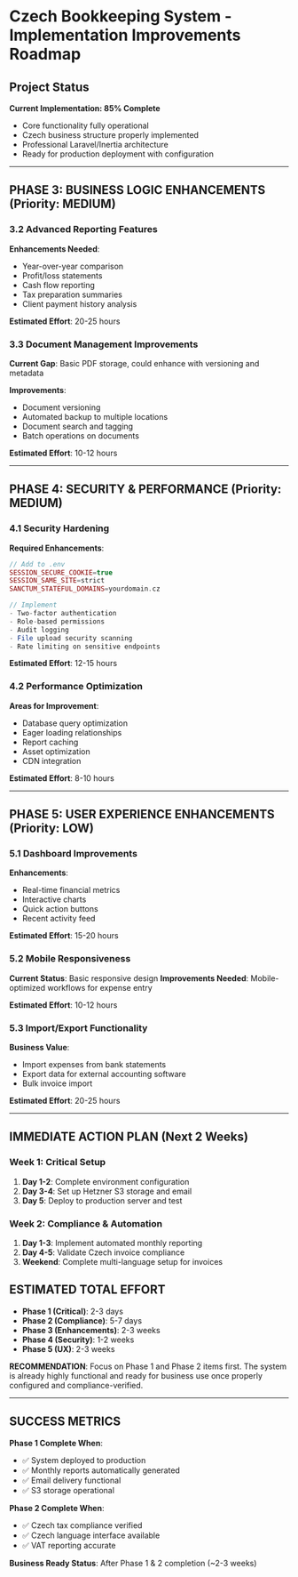 # Czech Bookkeeping System - Implementation Improvements Roadmap

## Project Status
**Current Implementation: 85% Complete**
- Core functionality fully operational
- Czech business structure properly implemented
- Professional Laravel/Inertia architecture
- Ready for production deployment with configuration

---

## PHASE 3: BUSINESS LOGIC ENHANCEMENTS (Priority: MEDIUM)

### 3.2 Advanced Reporting Features

**Enhancements Needed**:
- Year-over-year comparison
- Profit/loss statements
- Cash flow reporting
- Tax preparation summaries
- Client payment history analysis

**Estimated Effort**: 20-25 hours

### 3.3 Document Management Improvements

**Current Gap**: Basic PDF storage, could enhance with versioning and metadata

**Improvements**:
- Document versioning
- Automated backup to multiple locations
- Document search and tagging
- Batch operations on documents

**Estimated Effort**: 10-12 hours

---

## PHASE 4: SECURITY & PERFORMANCE (Priority: MEDIUM)

### 4.1 Security Hardening

**Required Enhancements**:
```php
// Add to .env
SESSION_SECURE_COOKIE=true
SESSION_SAME_SITE=strict
SANCTUM_STATEFUL_DOMAINS=yourdomain.cz

// Implement
- Two-factor authentication
- Role-based permissions
- Audit logging
- File upload security scanning
- Rate limiting on sensitive endpoints
```

**Estimated Effort**: 12-15 hours

### 4.2 Performance Optimization

**Areas for Improvement**:
- Database query optimization
- Eager loading relationships
- Report caching
- Asset optimization
- CDN integration

**Estimated Effort**: 8-10 hours

---

## PHASE 5: USER EXPERIENCE ENHANCEMENTS (Priority: LOW)

### 5.1 Dashboard Improvements

**Enhancements**:
- Real-time financial metrics
- Interactive charts
- Quick action buttons
- Recent activity feed

**Estimated Effort**: 15-20 hours

### 5.2 Mobile Responsiveness

**Current Status**: Basic responsive design
**Improvements Needed**: Mobile-optimized workflows for expense entry

**Estimated Effort**: 10-12 hours

### 5.3 Import/Export Functionality

**Business Value**:
- Import expenses from bank statements
- Export data for external accounting software
- Bulk invoice import

**Estimated Effort**: 20-25 hours

---

## IMMEDIATE ACTION PLAN (Next 2 Weeks)

### Week 1: Critical Setup
1. **Day 1-2**: Complete environment configuration
2. **Day 3-4**: Set up Hetzner S3 storage and email
3. **Day 5**: Deploy to production server and test

### Week 2: Compliance & Automation
1. **Day 1-3**: Implement automated monthly reporting
2. **Day 4-5**: Validate Czech invoice compliance
3. **Weekend**: Complete multi-language setup for invoices

## ESTIMATED TOTAL EFFORT
- **Phase 1 (Critical)**: 2-3 days
- **Phase 2 (Compliance)**: 5-7 days
- **Phase 3 (Enhancements)**: 2-3 weeks
- **Phase 4 (Security)**: 1-2 weeks
- **Phase 5 (UX)**: 2-3 weeks

**RECOMMENDATION**: Focus on Phase 1 and Phase 2 items first. The system is already highly functional and ready for business use once properly configured and compliance-verified.

---

## SUCCESS METRICS

**Phase 1 Complete When**:
- ✅ System deployed to production
- ✅ Monthly reports automatically generated
- ✅ Email delivery functional
- ✅ S3 storage operational

**Phase 2 Complete When**:
- ✅ Czech tax compliance verified
- ✅ Czech language interface available
- ✅ VAT reporting accurate

**Business Ready Status**: After Phase 1 & 2 completion (~2-3 weeks)
